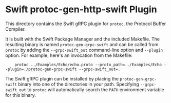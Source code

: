 # Swift protoc-gen-http-swift Plugin

This directory contains the Swift gRPC plugin for `protoc`,
the Protocol Buffer Compiler.

It is built with the Swift Package Manager and the included
Makefile. The resulting binary is named `protoc-gen-grpc-swift`
and can be called from `protoc` by adding the `--grpc-swift_out`
command-line option and `--plugin` option. For example, here's an
invocation from the Makefile:

		protoc ../Examples/Echo/echo.proto --proto_path=../Examples/Echo --plugin=./protoc-gen-grpc-swift --grpc-swift_out=.

The Swift gRPC plugin can be installed by placing the
`protoc-gen-grpc-swift` binary into one of the directories in your
path.  Specifying `--grpc-swift_out` to `protoc` will automatically
search the `PATH` environment variable for this binary.
